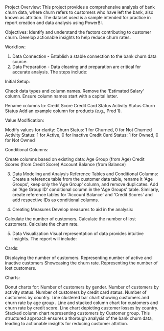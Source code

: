 Project Overview:
This project provides a comprehensive analysis of bank churn data, where churn refers to customers who have left the bank, also known as attrition. The dataset used is a sample intended for practice in report creation and data analysis using PowerBI.

Objectives:
Identify and understand the factors contributing to customer churn.
Develop actionable insights to help reduce churn rates.

Workflow:
1. Data Connection - Establish a stable connection to the bank churn data source.
2. Data Preparation - Data cleaning and preparation are critical for accurate analysis. The steps include:

Initial Setup:

Check data types and column names.
Remove the 'Estimated Salary' column.
Ensure column names start with a capital letter.

Rename columns to:
Credit Score
Credit Card Status
Activity Status
Churn Status
Add an example column for products (e.g., Prod 1).

Value Modification:

Modify values for clarity:
Churn Status: 1 for Churned, 0 for Not Churned
Activity Status: 1 for Active, 0 for Inactive
Credit Card Status: 1 for Owned, 0 for Not Owned

Conditional Columns:

Create columns based on existing data:
Age Group (from Age)
Credit Scores (from Credit Score)
Account Balance (from Balance)

3. Data Modeling and Analysis
Reference Tables and Conditional Columns:
Create a reference table from the customer data table, rename it 'Age Groups', keep only the 'Age Group' column, and remove duplicates.
Add an 'Age Group ID' conditional column in the 'Age Groups' table.
Similarly, create reference tables for 'Account Balance' and 'Credit Scores' and add respective IDs as conditional columns.

4. Creating Measures
Develop measures to aid in the analysis:

Calculate the number of customers.
Calculate the number of lost customers.
Calculate the churn rate.

5. Data Visualization
Visual representation of data provides intuitive insights. The report will include:

Cards:

Displaying the number of customers.
Representing number of active and inactive customers
Showcasing the churn rate.
Representing the number of lost customers.


Charts:

Donut charts for:
Number of customers by gender.
Number of customers by activity status.
Number of customers by credit card status.
Number of customers by country.
Line clustered bar chart showing customers and churn rate by age group .
Line and stacked column chart for customers and churn rate by credit score.
Line chart depicting customer losses by country.
Stacked column chart representing customers by Customer group.
This structured approach ensures a thorough analysis of the bank churn data, leading to actionable insights for reducing customer attrition.





